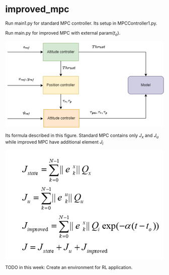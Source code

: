 # improved_mpc
Run main1.py for standard MPC controller. Its setup in MPCController1.py.

Run main.py for improved MPC with external param($t_o$).

![Alt text](image/model.png?raw=true "Model")

Its formula described in this figure. Standard MPC contains only $J_x$ and $J_u$ while improved MPC have additional element $J_i$

![Alt text](image/formula.png?raw=true "Model")

TODO in this week: Create an environment for RL application.

